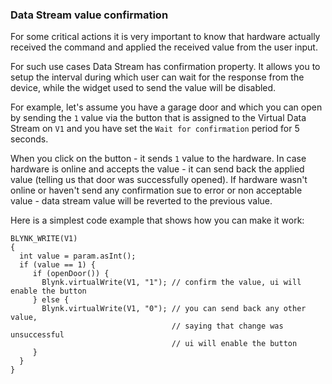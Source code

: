 ### Data Stream value confirmation

For some critical actions it is very important to know that hardware actually received the command 
and applied the received value from the user input.

For such use cases Data Stream has confirmation property. It allows you to setup the interval 
during which user can wait for the response from the device, 
while the widget used to send the value will be disabled.

For example, let's assume you have a garage door and which you can open by sending the ```1``` value 
via the button that is assigned to the Virtual Data Stream on ```V1``` and 
you have set the ```Wait for confirmation``` period for 5 seconds. 

When you click on the button - it sends ```1``` value to the hardware. 
In case hardware is online and accepts the value - it can send back the applied value 
(telling us that door was successfully opened). If hardware wasn't online or haven't 
send any confirmation sue to error or non acceptable value - 
data stream value will be reverted to the previous value. 

Here is a simplest code example that shows how you can make it work:

```
BLYNK_WRITE(V1)
{   
  int value = param.asInt();
  if (value == 1) {
     if (openDoor()) {
       Blynk.virtualWrite(V1, "1"); // confirm the value, ui will enable the button
     } else {
       Blynk.virtualWrite(V1, "0"); // you can send back any other value, 
                                    // saying that change was unsuccessful
                                    // ui will enable the button
     }
  }
}
```